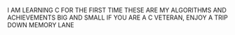I AM LEARNING C FOR THE FIRST TIME
THESE ARE MY ALGORITHMS AND ACHIEVEMENTS BIG AND SMALL
IF YOU ARE A C VETERAN, ENJOY A TRIP DOWN MEMORY LANE

